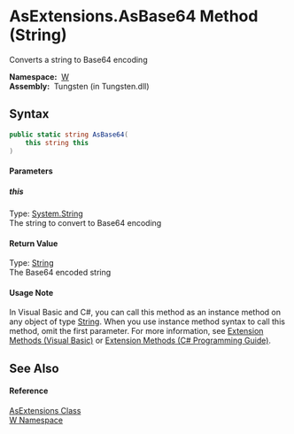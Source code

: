AsExtensions.AsBase64 Method (String)
=====================================
  Converts a string to Base64 encoding

  **Namespace:**  [W][1]  
  **Assembly:**  Tungsten (in Tungsten.dll)

Syntax
------

```csharp
public static string AsBase64(
	this string this
)
```

#### Parameters

##### *this*
Type: [System.String][2]  
The string to convert to Base64 encoding

#### Return Value
Type: [String][2]  
The Base64 encoded string
#### Usage Note
In Visual Basic and C#, you can call this method as an instance method on any object of type [String][2]. When you use instance method syntax to call this method, omit the first parameter. For more information, see [Extension Methods (Visual Basic)][3] or [Extension Methods (C# Programming Guide)][4].

See Also
--------

#### Reference
[AsExtensions Class][5]  
[W Namespace][1]  

[1]: ../README.md
[2]: http://msdn.microsoft.com/en-us/library/s1wwdcbf
[3]: http://msdn.microsoft.com/en-us/library/bb384936.aspx
[4]: http://msdn.microsoft.com/en-us/library/bb383977.aspx
[5]: README.md